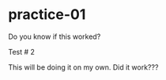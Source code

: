 # practice-01

Do you know if this worked?

Test # 2

This will be doing it on my own. Did it work???


